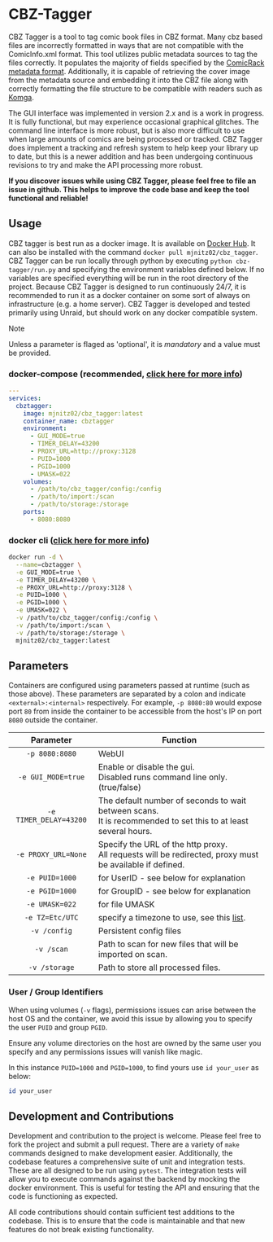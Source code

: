 # CBZ-Tagger

CBZ Tagger is a tool to tag comic book files in CBZ format. Many cbz based files are incorrectly formatted
in ways that are not compatible with the ComicInfo.xml format. This tool utilizes public metadata sources to tag
the files correctly. It populates the majority of fields specified by the 
[ComicRack metadata format](https://anansi-project.github.io/docs/category/schemas). Additionally, it is capable of
retrieving the cover image from the metadata source and embedding it into the CBZ file along with correctly formatting
the file structure to be compatible with readers such as [Komga](https://komga.org/).

The GUI interface was implemented in version 2.x and is a work in progress. It is fully functional, but may experience
occasional graphical glitches. The command line interface is more robust, but is also more difficult to use when large
amounts of comics are being processed or tracked. CBZ Tagger does implement a tracking and refresh system to help 
keep your library up to date, but this is a newer addition and has been undergoing continuous revisions to try
and make the API processing more robust.

**If you discover issues while using CBZ Tagger, please feel free to file an issue in github. This helps to improve
the code base and keep the tool functional and reliable!**

## Usage

CBZ tagger is best run as a docker image. It is available on [Docker Hub](https://hub.docker.com/r/mjnitz02/cbz_tagger).
It can also be installed with the command `docker pull mjnitz02/cbz_tagger`. CBZ Tagger can be run locally through
python by executing `python cbz-tagger/run.py` and specifying the environment variables defined below. If no variables
are specified everything will be run in the root directory of the project. Because CBZ Tagger is designed to run
continuously 24/7, it is recommended to run it as a docker container on some sort of always on infrastructure (e.g. a
home server). CBZ Tagger is developed and tested primarily using Unraid, but should work on any docker compatible
system.

>[!NOTE]
>Unless a parameter is flaged as 'optional', it is *mandatory* and a value must be provided.

### docker-compose (recommended, [click here for more info](https://docs.linuxserver.io/general/docker-compose))

```yaml
---
services:
  cbztagger:
    image: mjnitz02/cbz_tagger:latest
    container_name: cbztagger
    environment:
      - GUI_MODE=true
      - TIMER_DELAY=43200
      - PROXY_URL=http://proxy:3128
      - PUID=1000
      - PGID=1000
      - UMASK=022
    volumes:
      - /path/to/cbz_tagger/config:/config
      - /path/to/import:/scan
      - /path/to/storage:/storage
    ports:
      - 8080:8080
```

### docker cli ([click here for more info](https://docs.docker.com/engine/reference/commandline/cli/))

```bash
docker run -d \
  --name=cbztagger \
  -e GUI_MODE=true \
  -e TIMER_DELAY=43200 \
  -e PROXY_URL=http://proxy:3128 \
  -e PUID=1000 \
  -e PGID=1000 \
  -e UMASK=022 \
  -v /path/to/cbz_tagger/config:/config \
  -v /path/to/import:/scan \
  -v /path/to/storage:/storage \
  mjnitz02/cbz_tagger:latest
```

## Parameters

Containers are configured using parameters passed at runtime (such as those above). These parameters are separated by 
a colon and indicate `<external>:<internal>` respectively. For example, `-p 8080:80` would expose port `80` from 
inside the container to be accessible from the host's IP on port `8080` outside the container.

|       Parameter       | Function                                                                                                    |
|:---------------------:|-------------------------------------------------------------------------------------------------------------|
|    `-p 8080:8080`     | WebUI                                                                                                       |
|  `-e GUI_MODE=true`   | Enable or disable the gui.<br/>Disabled runs command line only. (true/false)                                     |
| `-e TIMER_DELAY=43200` | The default number of seconds to wait between scans.<br/>It is recommended to set this to at least several hours. |
|  `-e PROXY_URL=None`  | Specify the URL of the http proxy.<br/>All requests will be redirected, proxy must be available if defined.      |
|    `-e PUID=1000`     | for UserID - see below for explanation                                                                      |
|    `-e PGID=1000`     | for GroupID - see below for explanation                                                                     |
|    `-e UMASK=022`     | for file UMASK                                                                                              |
|    `-e TZ=Etc/UTC`    | specify a timezone to use, see this [list](https://en.wikipedia.org/wiki/List_of_tz_database_time_zones#List). |
|     `-v /config`      | Persistent config files                                                                                     |
|      `-v /scan`       | Path to scan for new files that will be imported on scan.                                                   |
|     `-v /storage`     | Path to store all processed files.                                                                          |

### User / Group Identifiers

When using volumes (`-v` flags), permissions issues can arise between the host OS and the container, we avoid this issue by allowing you to specify the user `PUID` and group `PGID`.

Ensure any volume directories on the host are owned by the same user you specify and any permissions issues will vanish like magic.

In this instance `PUID=1000` and `PGID=1000`, to find yours use `id your_user` as below:

```bash
id your_user
```

## Development and Contributions
Development and contribution to the project is welcome. Please feel free to fork the project and submit a pull request.
There are a variety of `make` commands designed to make development easier. Additionally, the codebase features a
comprehensive suite of unit and integration tests. These are all designed to be run using `pytest`. The integration
tests will allow you to execute commands against the backend by mocking the docker environment. This is useful for
testing the API and ensuring that the code is functioning as expected.

All code contributions should contain sufficient test additions to the codebase. This is to ensure that the code is
maintainable and that new features do not break existing functionality.
